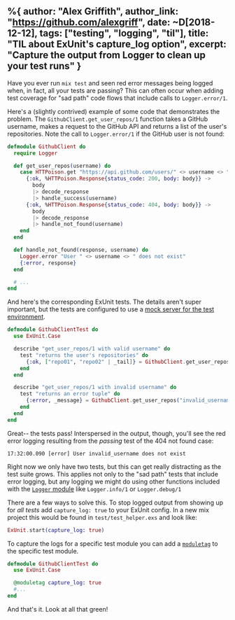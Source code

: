 %{
  author: "Alex Griffith",
  author_link: "https://github.com/alexgriff",
  date:  ~D[2018-12-12],
  tags: ["testing", "logging", "til"],
  title: "TIL about ExUnit's capture_log option",
  excerpt: "Capture the output from Logger to clean up your test runs"
}
---

Have you ever run `mix test` and seen red error messages being logged when, in fact, all your tests are passing? This can often occur when adding test coverage for "sad path" code flows that include calls to `Logger.error/1`.

Here's a (slightly contrived) example of some code that demonstrates the problem. The `GithubClient.get_user_repos/1` function takes a GitHub username, makes a request to the GitHub API and returns a list of the user's repositories. Note the call to `Logger.error/1` if the GitHub user is not found:

```elixir
defmodule GithubClient do
  require Logger

  def get_user_repos(username) do
    case HTTPoison.get "https://api.github.com/users/" <> username <> "/repos" do
      {:ok, %HTTPoison.Response{status_code: 200, body: body}} ->
        body
        |> decode_response
        |> handle_success(username)
      {:ok, %HTTPoison.Response{status_code: 404, body: body}} ->
        body
        |> decode_response
        |> handle_not_found(username)
    end
  end

  def handle_not_found(response, username) do
    Logger.error "User " <> username <> " does not exist"
    {:error, response}
  end

  # ...
end
```

And here's the corresponding ExUnit tests. The details aren't super important, but the tests are  configured to use a [mock server for the test environment](https://medium.com/flatiron-labs/rolling-your-own-mock-server-for-testing-in-elixir-2cdb5ccdd1a0).


```elixir
defmodule GithubClientTest do
  use ExUnit.Case

  describe "get_user_repos/1 with valid username" do
    test "returns the user's repositories" do
      {:ok, ["repo01", "repo02" | _tail]} = GithubClient.get_user_repos("valid_username")
    end
  end

  describe "get_user_repos/1 with invalid username" do
    test "returns an error tuple" do
      {:error, _message} = GithubClient.get_user_repos("invalid_username")
    end
  end
end
```

Great-- the tests pass! Interspersed in the output, though, you'll see the red error logging resulting from the _passing_ test of the 404 not found case:

`17:32:00.090 [error] User invalid_username does not exist`

Right now we only have two tests, but this can get really distracting as the test suite grows. This applies not only to the "sad path" tests that include error logging, but any logging we might do using other functions included with the [`Logger` module](https://hexdocs.pm/logger/Logger.html) like `Logger.info/1` or `Logger.debug/1`


There are a few ways to solve this. To stop logged output from showing up for _all tests_ add `capture_log: true` to your ExUnit config. In a new mix project this would be found in `test/test_helper.exs` and look like:

```elixir
ExUnit.start(capture_log: true)
```

To capture the logs for a specific test module you can add a [`moduletag`](https://hexdocs.pm/ex_unit/ExUnit.Case.html#module-module-and-describe-tags) to the specific test module.

```elixir
defmodule GithubClientTest do
  use ExUnit.Case

  @moduletag capture_log: true
  #...
end
```

And that's it. Look at all that green!
